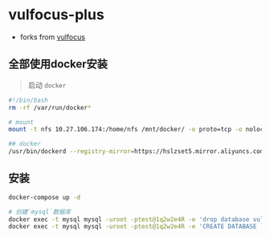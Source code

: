 # vulfocus-plus 
- forks from [vulfocus](https://github.com/fofapro/vulfocus)

## 全部使用docker安装
> 启动 `docker`
```bash
#!/bin/bash
rm -rf /var/run/docker*

# mount
mount -t nfs 10.27.106.174:/home/nfs /mnt/docker/ -o proto=tcp -o nolock

## docker
/usr/bin/dockerd --registry-mirror=https://hslzset5.mirror.aliyuncs.com -H unix:///var/run/docker.sock  -H tcp://0.0.0.0:2375 --data-root=/mnt/docker
```

## 安装
```bash
docker-compose up -d 

# 创建`mysql`数据库
docker exec -t mysql mysql -uroot -ptest@1q2w2e4R -e 'drop database vulcofus;'
docker exec -t mysql mysql -uroot -ptest@1q2w2e4R -e 'CREATE DATABASE `vulcofus` DEFAULT CHARACTER SET utf8 COLLATE utf8_general_ci;'

```

